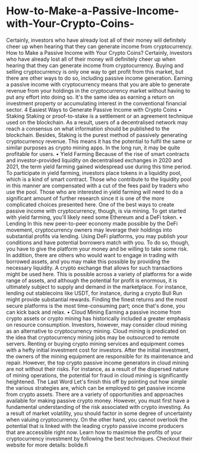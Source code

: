 # How-to-Make-a-Passive-Income-with-Your-Crypto-Coins-
Certainly, investors who have already lost all of their money will definitely cheer up when hearing that they can generate income from cryptocurrency.
How to Make a Passive Income with Your Crypto Coins?
Certainly, investors who have already lost all of their money will definitely cheer up when hearing that they can generate income from cryptocurrency.
Buying and selling cryptocurrency is only one way to get profit from this market, but there are other ways to do so, including passive income generation. Earning a passive income with cryptocurrency means that you are able to generate revenue from your holdings in the cryptocurrency market without having to put any effort into doing so. It's the same idea as earning a return on investment property or accumulating interest in the conventional financial sector.
4 Easiest Ways to Generate Passive Income with Crypto Coins
•	Staking
Staking or proof-to-stake is a settlement or an agreement technique used on the blockchain. As a result, users of a decentralised network may reach a consensus on what information should be published to the blockchain. 
Besides, Staking is the purest method of passively generating cryptocurrency revenue. This means it has the potential to fulfil the same or similar purposes as crypto mining apps. In the long run, it may be quite profitable for users.
•	Yield Farming
Because of the rise of smart contracts and investor-provided liquidity on decentralised exchanges in 2020 and 2021, the term yield farming gained widespread use during this time period. To participate in yield farming, investors place tokens in a liquidity pool, which is a kind of smart contract. 
Those who contribute to the liquidity pool in this manner are compensated with a cut of the fees paid by traders who use the pool. 
Those who are interested in yield farming will need to do a significant amount of further research since it is one of the more complicated choices presented here. One of the best ways to create passive income with cryptocurrency, though, is via mining. To get started with yield farming, you'll likely need some Ethereum and a DeFi token.
•	Lending
In this new peer-to-peer economy made possible by the DeFi movement, cryptocurrency owners may leverage their holdings into substantial profits via lending. Using DeFi platforms, you may publish your conditions and have potential borrowers match with you. To do so, though, you have to give the platform your money and be willing to take some risk.
In addition, there are others who would want to engage in trading with borrowed assets, and you may make this possible by providing the necessary liquidity. A crypto exchange that allows for such transactions might be used here. This is possible across a variety of platforms for a wide range of assets, and although the potential for profit is enormous, it is ultimately subject to supply and demand in the marketplace. For instance, lending out stablecoins like USDT, for instance, during a crypto Bull Run might provide substantial rewards.
Finding the finest returns and the most secure platforms is the most time-consuming part; once that's done, you can kick back and relax.
•	Cloud Mining
Earning a passive income from crypto assets or crypto mining has historically included a greater emphasis on resource consumption. Investors, however, may consider cloud mining as an alternative to cryptocurrency mining.
Cloud mining is predicated on the idea that cryptocurrency mining jobs may be outsourced to remote servers. Renting or buying crypto mining services and equipment comes with a hefty initial investment cost for investors. After the initial investment, the owners of the mining equipment are responsible for its maintenance and repair. However, the top crypto passive income generators in cloud mining are not without their risks. For instance, as a result of the dispersed nature of mining operations, the potential for fraud in cloud mining is significantly heightened.
The Last Word
Let's finish this off by pointing out how simple the various strategies are, which can be employed to get passive income from crypto assets. There are a variety of opportunities and approaches available for making passive crypto money. However, you must first have a fundamental understanding of the risk associated with crypto investing. As a result of market volatility, you should factor in some degree of uncertainty when valuing cryptocurrency. 
On the other hand, you cannot overlook the potential that is linked with the leading crypto passive income producers that are accessible right now. Learn how to maximise the profits of your cryptocurrency investment by following the best techniques.
Checkout their website for more details:
bolide.fi
